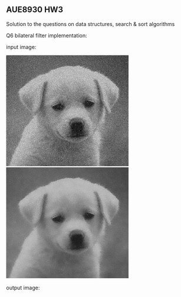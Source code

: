 ## AUE8930 HW3 
Solution to the questions on data structures, search & sort algorithms 

Q6 bilateral filter implementation:

input image:

![](<inputq6.png>)  ![](<bilateral.png>)

output image:





